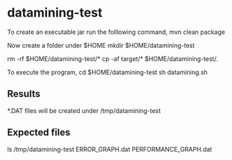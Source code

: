 datamining-test
===============

To create an executable jar run the folllowing command,
mvn clean package

Now create a folder under $HOME
mkdir $HOME/datamining-test

rm -rf $HOME/datamining-test/*
cp -af target/* $HOME/datamining-test/.

To execute the program,
cd $HOME/datamining-test
sh datamining.sh

Results
-------
*.DAT files will be created under
/tmp/datamining-test

Expected files
---------------
ls /tmp/datamining-test
ERROR_GRAPH.dat		PERFORMANCE_GRAPH.dat
